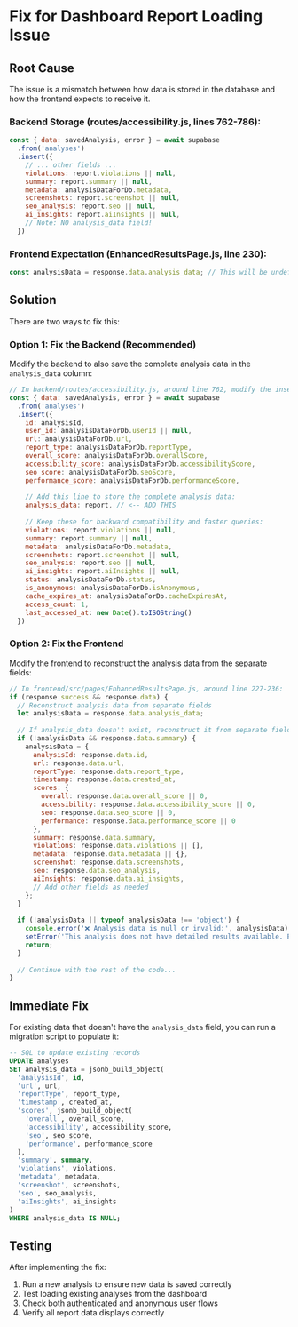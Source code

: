 # Fix for Dashboard Report Loading Issue

## Root Cause

The issue is a mismatch between how data is stored in the database and how the frontend expects to receive it.

### Backend Storage (routes/accessibility.js, lines 762-786):
```javascript
const { data: savedAnalysis, error } = await supabase
  .from('analyses')
  .insert({
    // ... other fields ...
    violations: report.violations || null,
    summary: report.summary || null,
    metadata: analysisDataForDb.metadata,
    screenshots: report.screenshot || null,
    seo_analysis: report.seo || null,
    ai_insights: report.aiInsights || null,
    // Note: NO analysis_data field!
  })
```

### Frontend Expectation (EnhancedResultsPage.js, line 230):
```javascript
const analysisData = response.data.analysis_data; // This will be undefined!
```

## Solution

There are two ways to fix this:

### Option 1: Fix the Backend (Recommended)

Modify the backend to also save the complete analysis data in the `analysis_data` column:

```javascript
// In backend/routes/accessibility.js, around line 762, modify the insert:
const { data: savedAnalysis, error } = await supabase
  .from('analyses')
  .insert({
    id: analysisId,
    user_id: analysisDataForDb.userId || null,
    url: analysisDataForDb.url,
    report_type: analysisDataForDb.reportType,
    overall_score: analysisDataForDb.overallScore,
    accessibility_score: analysisDataForDb.accessibilityScore,
    seo_score: analysisDataForDb.seoScore,
    performance_score: analysisDataForDb.performanceScore,
    
    // Add this line to store the complete analysis data:
    analysis_data: report, // <-- ADD THIS
    
    // Keep these for backward compatibility and faster queries:
    violations: report.violations || null,
    summary: report.summary || null,
    metadata: analysisDataForDb.metadata,
    screenshots: report.screenshot || null,
    seo_analysis: report.seo || null,
    ai_insights: report.aiInsights || null,
    status: analysisDataForDb.status,
    is_anonymous: analysisDataForDb.isAnonymous,
    cache_expires_at: analysisDataForDb.cacheExpiresAt,
    access_count: 1,
    last_accessed_at: new Date().toISOString()
  })
```

### Option 2: Fix the Frontend

Modify the frontend to reconstruct the analysis data from the separate fields:

```javascript
// In frontend/src/pages/EnhancedResultsPage.js, around line 227-236:
if (response.success && response.data) {
  // Reconstruct analysis data from separate fields
  let analysisData = response.data.analysis_data;
  
  // If analysis_data doesn't exist, reconstruct it from separate fields
  if (!analysisData && response.data.summary) {
    analysisData = {
      analysisId: response.data.id,
      url: response.data.url,
      reportType: response.data.report_type,
      timestamp: response.data.created_at,
      scores: {
        overall: response.data.overall_score || 0,
        accessibility: response.data.accessibility_score || 0,
        seo: response.data.seo_score || 0,
        performance: response.data.performance_score || 0
      },
      summary: response.data.summary,
      violations: response.data.violations || [],
      metadata: response.data.metadata || {},
      screenshot: response.data.screenshots,
      seo: response.data.seo_analysis,
      aiInsights: response.data.ai_insights,
      // Add other fields as needed
    };
  }
  
  if (!analysisData || typeof analysisData !== 'object') {
    console.error('❌ Analysis data is null or invalid:', analysisData);
    setError('This analysis does not have detailed results available. Please run a new analysis.');
    return;
  }
  
  // Continue with the rest of the code...
}
```

## Immediate Fix

For existing data that doesn't have the `analysis_data` field, you can run a migration script to populate it:

```sql
-- SQL to update existing records
UPDATE analyses
SET analysis_data = jsonb_build_object(
  'analysisId', id,
  'url', url,
  'reportType', report_type,
  'timestamp', created_at,
  'scores', jsonb_build_object(
    'overall', overall_score,
    'accessibility', accessibility_score,
    'seo', seo_score,
    'performance', performance_score
  ),
  'summary', summary,
  'violations', violations,
  'metadata', metadata,
  'screenshot', screenshots,
  'seo', seo_analysis,
  'aiInsights', ai_insights
)
WHERE analysis_data IS NULL;
```

## Testing

After implementing the fix:

1. Run a new analysis to ensure new data is saved correctly
2. Test loading existing analyses from the dashboard
3. Check both authenticated and anonymous user flows
4. Verify all report data displays correctly